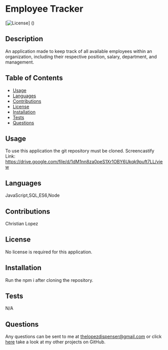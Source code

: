 # Employee Tracker
  [![License]()]
  ()

  ## Description
  An application made to keep track of all available employees within an organization, including their respective position, salary, department, and management.

  ## Table of Contents
  * [Usage](#usage)
  * [Languages](#languages)
  * [Contributions](#contributions)
  * [License](#license)
  * [Installation](#installation)
  * [Tests](#tests)
  * [Questions](#questions)
  ## Usage
  To use this application the git repository must be cloned.
  Screencastify Link: https://drive.google.com/file/d/1dM1nn8za0peS1Xr1OBY6Ukqk9puft7LL/view
  ## Languages
  JavaScript,SQL,ES6,Node
  ## Contributions
  Christian Lopez
  ## License
  No license is required for this application.
  ## Installation
  Run the npm i after cloning the repository.
  ## Tests
  N/A
  
  ## Questions
  Any questions can be sent to me at [thelopezdispenser@gmail.com](mailto"thelopezdispenser@gmail.com)
  or click [here](https://github.com/Chris-L985/) take a look at my other projects on GitHub.
